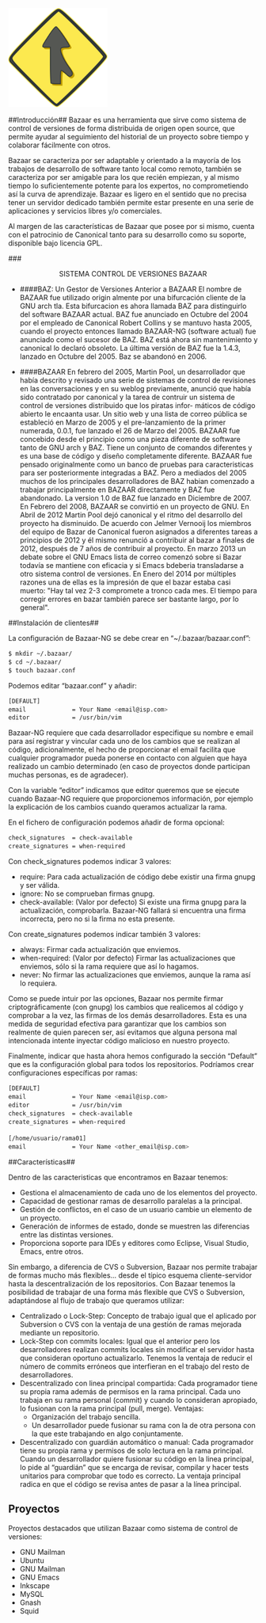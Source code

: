 <img src="Imagenes/bazaar.png" height="200" width="200"/>

##Introducción##
Bazaar es una herramienta que sirve como sistema de control de versiones de forma distribuida de origen open source, que permite ayudar al seguimiento del historial de un proyecto sobre tiempo y colaborar fácilmente con otros.

Bazaar se caracteriza por ser adaptable y orientado a la mayoría de los trabajos de desarrollo de software tanto local como remoto, también se caracteriza por ser amigable para los que recién empiezan, y al mismo tiempo lo suficientemente potente para los expertos, no comprometiendo así la curva de aprendizaje. Bazaar es ligero en el sentido que no precisa tener un servidor dedicado también permite estar presente en una serie de aplicaciones y servicios libres y/o comerciales.

Al margen de las características de Bazaar que posee por si mismo, cuenta con el patrocinio de Canonical tanto para su desarrollo como su soporte, disponible bajo licencia GPL.

###<center>SISTEMA CONTROL DE VERSIONES BAZAAR</center>
- ####BAZ: Un Gestor de Versiones Anterior a BAZAAR
El nombre de BAZAAR fue utilizado origin almente por una bifurcación cliente de 
la GNU arch tla. Esta bifurcacion es ahora llamada BAZ para distinguirlo del 
software BAZAAR actual. BAZ fue anunciado en Octubre del 2004 por el empleado
de Canonical Robert Collins y se mantuvo hasta 2005, cuando el proyecto 
entonces llamado BAZAAR-NG (software actual) fue anunciado como el sucesor de BAZ.
BAZ está ahora sin mantenimiento y canonical lo declaró obsoleto. La última
versión de BAZ fue la 1.4.3, lanzado en Octubre del 2005. Baz se abandonó en 2006.


- ####BAZAAR
En febrero del 2005, Martin Pool, un desarrollador que había descrito y revisado
una serie de sistemas de control de revisiones en las conversaciones y en su 
weblog previamente, anunció que había sido contratado por canonical y la tarea
de contruir un sistema de control de versiones distribuido que los piratas infor-
máticos de código abierto le encaanta usar. Un sitio web y una lista de correo
pública se estableció en Marzo de 2005 y el pre-lanzamiento de la primer numerada,
0.0.1, fue lanzado el 26 de Marzo del 2005.
BAZAAR fue concebido desde el principio como una pieza diferente de software tanto
de GNU arch y BAZ. Tiene un conjunto de comandos diferentes y es una base de 
código y diseño completamente diferente. BAZAAR fue pensado originalmente como un
banco de pruebas para caracteristicas para ser posteriormente integradas a BAZ. 
Pero a mediados del 2005 muchos de los principales desarrolladores de BAZ habian
comenzado a trabajar principalmente en BAZAAR directamente y BAZ fue abandonado.
La version 1.0 de BAZ fue lanzado en Diciembre de 2007. En Febrero del 2008, 
BAZAAR se convirtió en un proyecto de GNU. En Abril de 2012 Martin Pool dejó
canonical y el ritmo del desarrollo del proyecto ha disminuido. De acuerdo con 
Jelmer Vernooij los miembros del equipo de Bazar de Canonical fueron asignados a
diferentes tareas a principios de 2012 y él mismo renunció a contribuir al bazar 
a finales de 2012, después de 7 años de contribuir al proyecto. En marzo 2013 un
debate sobre el GNU Emacs lista de correo comenzó sobre si Bazar todavía se mantiene 
con eficacia y si Emacs bdeberia transladarse a otro sistema control de versiones.
En Enero del 2014 por múltiples razones una de ellas es la impresión de que el bazar
estaba casi muerto: "Hay tal vez 2-3 compromete a tronco cada mes. El tiempo para
corregir errores en bazar también parece ser bastante largo, por lo general".

##Instalación de clientes##

La configuración de Bazaar-NG se debe crear en “~/.bazaar/bazaar.conf”:

```sh
$ mkdir ~/.bazaar/
$ cd ~/.bazaar/
$ touch bazaar.conf
```

Podemos editar “bazaar.conf” y añadir:

```sh
[DEFAULT]
email             = Your Name <email@isp.com>
editor            = /usr/bin/vim
```

Bazaar-NG requiere que cada desarrollador especifique su nombre e email para así registrar y vincular cada uno de los cambios que se realizan al código, adicionalmente, el hecho de proporcionar el email facilita que cualquier programador pueda ponerse en contacto con alguien que haya realizado un cambio determinado (en caso de proyectos donde participan muchas personas, es de agradecer).

Con la variable “editor” indicamos que editor queremos que se ejecute cuando Bazaar-NG requiere que proporcionemos información, por ejemplo la explicación de los cambios cuando queramos actualizar la rama.

En el fichero de configuración podemos añadir de forma opcional:

```sh
check_signatures  = check-available
create_signatures = when-required
```

Con check_signatures podemos indicar 3 valores:


  - require: Para cada actualización de código debe existir una firma gnupg y ser válida.
  - ignore: No se comprueban firmas gnupg.
  - check-available: (Valor por defecto) Si existe una firma gnupg para la actualización, comprobarla. Bazaar-NG fallará si encuentra una firma incorrecta, pero no si la firma no esta presente.

Con create_signatures podemos indicar también 3 valores:

  - always: Firmar cada actualización que enviemos.
  - when-required: (Valor por defecto) Firmar las actualizaciones que enviemos, sólo si la rama requiere que así lo hagamos.
  - never: No firmar las actualizaciones que enviemos, aunque la rama así lo requiera.

Como se puede intuir por las opciones, Bazaar nos permite firmar criptográficamente (con gnupg) los cambios que realicemos al código y comprobar a la vez, las firmas de los demás desarrolladores. Esta es una medida de seguridad efectiva para garantizar que los cambios son realmente de quien parecen ser, así evitamos que alguna persona mal intencionada intente inyectar código malicioso en nuestro proyecto.

Finalmente, indicar que hasta ahora hemos configurado la sección “Default” que es la configuración global para todos los repositorios. Podríamos crear configuraciones específicas por ramas:

```sh
[DEFAULT]
email             = Your Name <email@isp.com>
editor            = /usr/bin/vim
check_signatures  = check-available
create_signatures = when-required

[/home/usuario/rama01]
email             = Your Name <other_email@isp.com>
```

##Características##

Dentro de las caracteristicas que encontramos en Bazaar tenemos:

- Gestiona el almacenamiento de cada uno de los elementos del proyecto.
- Capacidad de gestionar ramas de desarrollo paralelas a la principal.
- Gestión de conflictos, en el caso de un usuario cambie un elemento de un proyecto.
- Generación de informes de estado, donde se muestren las diferencias entre las distintas versiones.
- Proporciona soporte para IDEs y editores como Eclipse, Visual Studio, Emacs, entre otros.

Sin embargo, a diferencia de CVS o Subversion, Bazaar nos permite trabajar de formas mucho más flexibles… desde el típico esquema cliente-servidor hasta la descentralización de los repositorios.
Con Bazaar tenemos la posibilidad de trabajar de una forma más flexible que CVS o Subversion, adaptándose al flujo de trabajo que queramos utilizar:

  - Centralizado o Lock-Step: Concepto de trabajo igual que el aplicado por Subversion o CVS con la ventaja de una gestión de ramas mejorada mediante un repositorio.
  - Lock-Step con commits locales: Igual que el anterior pero los desarrolladores realizan commits locales sin modificar el servidor hasta que consideran oportuno actualizarlo. Tenemos la ventaja de reducir el número de commits erróneos que interfieran en el trabajo del resto de desarrolladores.
  - Descentralizado con linea principal compartida: Cada programador tiene su propia rama además de permisos en la rama principal. Cada uno trabaja en su rama personal (commit) y cuando lo consideran apropiado, lo fusionan con la rama principal (pull, merge). Ventajas:
    - Organización del trabajo sencilla.
    - Un desarrollador puede fusionar su rama con la de otra persona con la que este trabajando en algo conjuntamente.
  - Descentralizado con guardián automático o manual: Cada programador tiene su propia rama y permisos de solo lectura en la rama principal. Cuando un desarrollador quiere fusionar su código en la linea principal, lo pide al “guardián” que se encarga de revisar, compilar y hacer tests unitarios para comprobar que todo es correcto. La ventaja principal radica en que el código se revisa antes de pasar a la línea principal. 

 ## Proyectos
Proyectos destacados que utilizan Bazaar como sistema de control de versiones:

- GNU Mailman 
- Ubuntu
- GNU Mailman
- GNU Emacs
- Inkscape
- MySQL
- Gnash
- Squid
